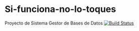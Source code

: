# Si-funciona-no-lo-toques
Proyecto de Sistema Gestor de Bases de Datos
[![Build Status](https://dev.azure.com/snavarro012/Si-funciona-no-lo-toques/_apis/build/status/sergioyeahmen.Si-funciona-no-lo-toques?branchName=master)](https://dev.azure.com/snavarro012/Si-funciona-no-lo-toques/_build/latest?definitionId=1&branchName=master)
